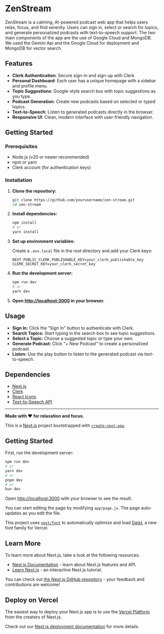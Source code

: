# ZenStream

ZenStream is a calming, AI-powered podcast web app that helps users relax, focus, and find serenity. Users can sign in, select or search for topics, and generate personalized podcasts with text-to-speech support. The two main components of the app are the use of Google Cloud and MongoDB. We used the Gemini Api and the Google Cloud for deployment and MongoDB for vector search. 

## Features

- **Clerk Authentication**: Secure sign-in and sign-up with Clerk
- **Personal Dashboard**: Each user has a unique homepage with a sidebar and profile menu.
- **Topic Suggestions**: Google-style search box with topic suggestions as you type.
- **Podcast Generation**: Create new podcasts based on selected or typed topics.
- **Text-to-Speech**: Listen to generated podcasts directly in the browser.
- **Responsive UI**: Clean, modern interface with user-friendly navigation.

## Getting Started

### Prerequisites

- Node.js (v20 or newer recommended)
- npm or yarn
- Clerk account (for authentication keys)

### Installation

1. **Clone the repository:**
   ```bash
   git clone https://github.com/yourusername/zen-stream.git
   cd zen-stream
   ```

2. **Install dependencies:**
   ```bash
   npm install
   # or
   yarn install
   ```

3. **Set up environment variables:**

   Create a `.env.local` file in the root directory and add your Clerk keys:
   ```
   NEXT_PUBLIC_CLERK_PUBLISHABLE_KEY=your_clerk_publishable_key
   CLERK_SECRET_KEY=your_clerk_secret_key
   ```

4. **Run the development server:**
   ```bash
   npm run dev
   # or
   yarn dev
   ```

5. **Open [http://localhost:3000](http://localhost:3000) in your browser.**

## Usage

- **Sign In:** Click the "Sign In" button to authenticate with Clerk.
- **Search Topics:** Start typing in the search box to see topic suggestions.
- **Select a Topic:** Choose a suggested topic or type your own.
- **Generate Podcast:** Click "+ New Podcast" to create a personalized podcast.
- **Listen:** Use the play button to listen to the generated podcast via text-to-speech.


## Dependencies

- [Next.js](https://nextjs.org/)
- [Clerk](https://clerk.com/)
- [React Icons](https://react-icons.github.io/react-icons/)
- [Text-to-Speech API](https://developer.mozilla.org/en-US/docs/Web/API/SpeechSynthesis)

---

**Made with ❤️ for relaxation and focus.**









This is a [Next.js](https://nextjs.org) project bootstrapped with [`create-next-app`](https://nextjs.org/docs/app/api-reference/cli/create-next-app).

## Getting Started

First, run the development server:

```bash
npm run dev
# or
yarn dev
# or
pnpm dev
# or
bun dev
```

Open [http://localhost:3000](http://localhost:3000) with your browser to see the result.

You can start editing the page by modifying `app/page.js`. The page auto-updates as you edit the file.

This project uses [`next/font`](https://nextjs.org/docs/app/building-your-application/optimizing/fonts) to automatically optimize and load [Geist](https://vercel.com/font), a new font family for Vercel.

## Learn More

To learn more about Next.js, take a look at the following resources:

- [Next.js Documentation](https://nextjs.org/docs) - learn about Next.js features and API.
- [Learn Next.js](https://nextjs.org/learn) - an interactive Next.js tutorial.

You can check out [the Next.js GitHub repository](https://github.com/vercel/next.js) - your feedback and contributions are welcome!

## Deploy on Vercel

The easiest way to deploy your Next.js app is to use the [Vercel Platform](https://vercel.com/new?utm_medium=default-template&filter=next.js&utm_source=create-next-app&utm_campaign=create-next-app-readme) from the creators of Next.js.

Check out our [Next.js deployment documentation](https://nextjs.org/docs/app/building-your-application/deploying) for more details.
